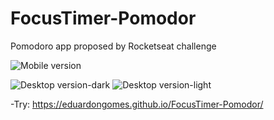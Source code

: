 # FocusTimer-Pomodor
Pomodoro app proposed by Rocketseat challenge



![Mobile version](https://user-images.githubusercontent.com/93016740/173703006-a1ac4e2a-607c-4d06-96cf-e64a1a1679d4.png)


![Desktop version-dark](https://user-images.githubusercontent.com/93016740/173703191-305be535-9e97-431b-8b64-2348dfbc8b30.png)
![Desktop version-light](https://user-images.githubusercontent.com/93016740/173703236-33123f11-87f0-484a-b9ea-d835508a790a.png)

-Try:  https://eduardongomes.github.io/FocusTimer-Pomodor/
